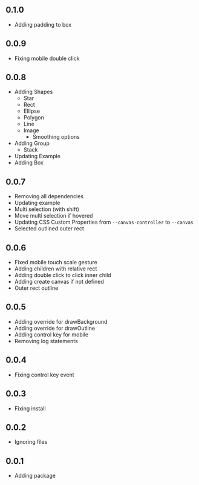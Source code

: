 ## 0.1.0

- Adding padding to box

## 0.0.9

- Fixing mobile double click

## 0.0.8

- Adding Shapes
    - Star
    - Rect
    - Ellipse
    - Polygon
    - Line
    - Image
        - Smoothing options
- Adding Group
    - Stack
- Updating Example
- Adding Box

## 0.0.7

- Removing all dependencies
- Updating example
- Multi selection (with shift)
- Move multi selection if hovered
- Updating CSS Custom Properties from `--canvas-controller` to `--canvas`
- Selected outlined outer rect

## 0.0.6

- Fixed mobile touch scale gesture
- Adding children with relative rect
- Adding double click to click inner child
- Adding create canvas if not defined
- Outer rect outline

## 0.0.5

- Adding override for drawBackground
- Adding override for drawOutline
- Adding control key for mobile
- Removing log statements

## 0.0.4

- Fixing control key event

## 0.0.3

- Fixing install

## 0.0.2

- Ignoring files

## 0.0.1

- Adding package
